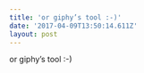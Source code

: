 ```yaml
---
title: 'or giphy’s tool :-)'
date: '2017-04-09T13:50:14.611Z'
layout: post
---
```

or giphy’s tool :-)
